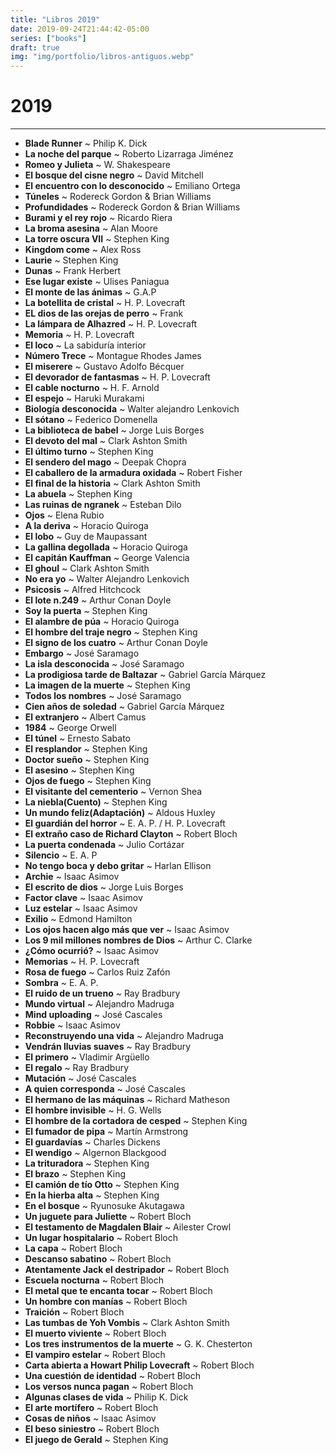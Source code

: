 ```yaml
---
title: "Libros 2019"
date: 2019-09-24T21:44:42-05:00
series: ["books"]
draft: true
img: "img/portfolio/libros-antiguos.webp"
---
```

# 2019
---
- **Blade Runner** ~ Philip K. Dick
- **La noche del parque** ~ Roberto Lizarraga Jiménez
- **Romeo y Julieta** ~ W. Shakespeare
- **El bosque del cisne negro** ~ David Mitchell
- **El encuentro con lo desconocido** ~ Emiliano Ortega
- **Túneles** ~ Rodereck Gordon & Brian Williams
- **Profundidades** ~ Rodereck Gordon & Brian Williams
- **Burami y el rey rojo** ~ Ricardo Riera
- **La broma asesina** ~ Alan Moore
- **La torre oscura VII** ~ Stephen King
- **Kingdom come** ~ Alex Ross
- **Laurie** ~ Stephen King
- **Dunas** ~ Frank Herbert
- **Ese lugar existe** ~ Ulises Paniagua
- **El monte de las ánimas** ~ G.A.P
- **La botellita de cristal** ~ H. P. Lovecraft
- **EL dios de las orejas de perro** ~  Frank
- **La lámpara de Alhazred** ~ H. P. Lovecraft
- **Memoria** ~ H. P. Lovecraft
- **El loco** ~ La sabiduría interior
- **Número Trece** ~ Montague Rhodes James
- **El miserere** ~ Gustavo Adolfo Bécquer
- **El devorador de fantasmas** ~ H. P. Lovecraft
- **El cable nocturno** ~ H. F. Arnold
- **El espejo** ~ Haruki Murakami
- **Biología desconocida** ~ Walter alejandro Lenkovich
- **El sótano** ~ Federico Domenella
- **La biblioteca de babel** ~ Jorge Luis Borges
- **El devoto del mal** ~ Clark Ashton Smith
- **El último turno** ~ Stephen King
- **El sendero del mago** ~ Deepak Chopra
- **El caballero de la armadura oxidada** ~ Robert Fisher
- **El final de la historia** ~ Clark Ashton Smith
- **La abuela** ~ Stephen King
- **Las ruinas de ngranek** ~ Esteban Dilo
- **Ojos** ~ Elena Rubio
- **A la deriva** ~ Horacio Quiroga
- **El lobo** ~ Guy de Maupassant
- **La gallina degollada** ~ Horacio Quiroga
- **El capitán Kauffman** ~ George Valencia
- **El ghoul** ~ Clark Ashton Smith
- **No era yo** ~ Walter Alejandro Lenkovich
- **Psicosis** ~ Alfred Hitchcock
- **El lote n.249** ~ Arthur Conan Doyle
- **Soy la puerta** ~ Stephen King
- **El alambre de púa** ~ Horacio Quiroga
- **El hombre del traje negro** ~ Stephen King
- **El signo de los cuatro** ~ Arthur Conan Doyle
- **Embargo** ~ José Saramago
- **La isla desconocida** ~ José Saramago
- **La prodigiosa tarde de Baltazar** ~ Gabriel García Márquez
- **La imagen de la muerte** ~ Stephen King
- **Todos los nombres** ~ José Saramago
- **Cien años de soledad** ~ Gabriel García Márquez
- **El extranjero** ~ Albert Camus
- **1984** ~ George Orwell
- **El túnel** ~ Ernesto Sabato
- **El resplandor** ~ Stephen King
- **Doctor sueño** ~ Stephen King
- **El asesino** ~ Stephen King
- **Ojos de fuego** ~ Stephen King
- **El visitante del cementerio** ~ Vernon Shea
- **La niebla(Cuento)** ~ Stephen King
- **Un mundo feliz(Adaptación)** ~ Aldous Huxley
- **El guardián del horror** ~ E. A. P. / H. P. Lovecraft
- **El extraño caso de Richard Clayton** ~ Robert Bloch
- **La puerta condenada** ~ Julio Cortázar
- **Silencio** ~ E. A. P
- **No tengo boca y debo gritar** ~ Harlan Ellison
- **Archie** ~ Isaac Asimov
- **El escrito de dios** ~ Jorge Luis Borges
- **Factor clave** ~ Isaac Asimov
- **Luz estelar** ~ Isaac Asimov
- **Exilio** ~ Edmond Hamilton
- **Los ojos hacen algo más que ver** ~ Isaac Asimov
- **Los 9 mil millones nombres de Dios** ~ Arthur C. Clarke
- **¿Cómo ocurrió?** ~ Isaac Asimov
- **Memorias** ~ H. P. Lovecraft
- **Rosa de fuego** ~ Carlos Ruiz Zafón
- **Sombra** ~ E. A. P. 
- **El ruido de un trueno** ~ Ray Bradbury
- **Mundo virtual** ~ Alejandro Madruga
- **Mind uploading** ~ José Cascales
- **Robbie** ~ Isaac Asimov
- **Reconstruyendo una vida** ~ Alejandro Madruga
- **Vendrán lluvias suaves** ~ Ray Bradbury
- **El primero** ~ Vladimir Argüello
- **El regalo** ~ Ray Bradbury
- **Mutación** ~ José Cascales
- **A quien corresponda** ~ José Cascales
- **El hermano de las máquinas** ~ Richard Matheson
- **El hombre invisible** ~ H. G. Wells
- **El hombre de la cortadora de cesped** ~ Stephen King
- **El fumador de pipa** ~ Martín Armstrong
- **El guardavías** ~ Charles Dickens
- **El wendigo** ~ Algernon Blackgood
- **La trituradora** ~ Stephen King 
- **El brazo** ~ Stephen King
- **El camión de tío Otto** ~ Stephen King 
- **En la hierba alta** ~ Stephen King 
- **En el bosque** ~ Ryunosuke Akutagawa
- **Un juguete para Juliette** ~ Robert Bloch
- **El testamento de Magdalen Blair** ~ Ailester Crowl
- **Un lugar hospitalario** ~ Robert Bloch
- **La capa** ~ Robert Bloch
- **Descanso sabatino** ~ Robert Bloch
- **Atentamente Jack el destripador** ~ Robert Bloch
- **Escuela nocturna** ~ Robert Bloch
- **El metal que te encanta tocar** ~ Robert Bloch
- **Un hombre con manías** ~ Robert Bloch
- **Traición** ~ Robert Bloch
- **Las tumbas de Yoh Vombis** ~ Clark Ashton Smith
- **El muerto viviente** ~ Robert Bloch 
- **Los tres instrumentos de la muerte** ~ G. K. Chesterton
- **El vampiro estelar** ~ Robert Bloch
- **Carta abierta a Howart Philip Lovecraft** ~ Robert Bloch
- **Una cuestión de identidad** ~ Robert Bloch
- **Los versos nunca pagan** ~ Robert Bloch 
- **Algunas clases de vida** ~ Philip K. Dick
- **El arte mortífero** ~ Robert Bloch
- **Cosas de niños** ~ Isaac Asimov
- **El beso siniestro** ~ Robert Bloch
- **El juego de Gerald** ~ Stephen King
